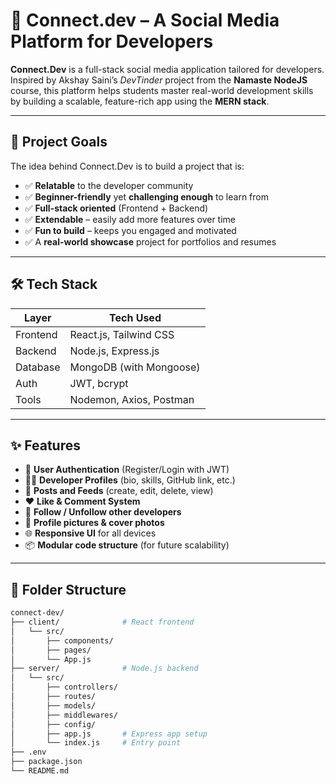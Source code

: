 # 🔗 Connect.dev – A Social Media Platform for Developers

**Connect.Dev** is a full-stack social media application tailored for developers. Inspired by Akshay Saini’s *DevTinder* project from the **Namaste NodeJS** course, this platform helps students master real-world development skills by building a scalable, feature-rich app using the **MERN stack**.

---

## 🚀 Project Goals

The idea behind Connect.Dev is to build a project that is:

- ✅ **Relatable** to the developer community
- ✅ **Beginner-friendly** yet **challenging enough** to learn from
- ✅ **Full-stack oriented** (Frontend + Backend)
- ✅ **Extendable** – easily add more features over time
- ✅ **Fun to build** – keeps you engaged and motivated
- ✅ A **real-world showcase** project for portfolios and resumes

---

## 🛠️ Tech Stack

| Layer       | Tech Used           |
|-------------|---------------------|
| Frontend    | React.js, Tailwind CSS |
| Backend     | Node.js, Express.js |
| Database    | MongoDB (with Mongoose) |
| Auth        | JWT, bcrypt         |
| Tools       | Nodemon, Axios, Postman |

---

## ✨ Features

- 🔐 **User Authentication** (Register/Login with JWT)
- 🧑‍💻 **Developer Profiles** (bio, skills, GitHub link, etc.)
- 📝 **Posts and Feeds** (create, edit, delete, view)
- ❤️ **Like & Comment System**
- 👫 **Follow / Unfollow other developers**
- 📎 **Profile pictures & cover photos**
- 🌐 **Responsive UI** for all devices
- 📦 **Modular code structure** (for future scalability)

---

## 📁 Folder Structure

```bash
connect-dev/
├── client/              # React frontend
│   └── src/
│       ├── components/
│       ├── pages/
│       └── App.js
├── server/              # Node.js backend
│   └── src/
│       ├── controllers/
│       ├── routes/
│       ├── models/
│       ├── middlewares/
│       ├── config/
│       ├── app.js       # Express app setup
│       └── index.js     # Entry point
├── .env
├── package.json
└── README.md
